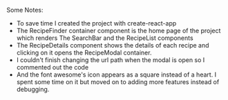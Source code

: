 Some Notes:

- To save time I created the project with create-react-app
- The RecipeFinder container component is the home page of the project which renders The SearchBar and the RecipeList components
- The RecipeDetails component shows the details of each recipe and clicking on it opens the RecipeModal container. 
- I couldn't finish changing the url path when the modal is open so I commented out the code
- And the font awesome's icon appears as a square instead of a heart. I spent some time on it but moved on to adding more features instead of debugging. 

